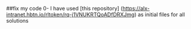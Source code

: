 ##fix my code 0-
 I have used [this repository] (https://alx-intranet.hbtn.io/rltoken/rq-j1VNUKRTQoADfDRXJmg) as initial files for all solutions
